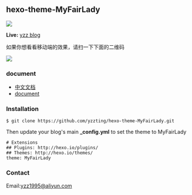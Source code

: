 ## hexo-theme-MyFairLady

![](http://7xp1k3.com1.z0.glb.clouddn.com/screen.png)

**Live:** [yzz blog](http://www.yzz1995.cn)

如果你想看看移动端的效果，请扫一下下面的二维码

![](http://7xp1k3.com1.z0.glb.clouddn.com/website.png)

### document

* [中文文档](https://github.com/yzzting/hexo-theme-MyFairLady/blob/master/doc/README-zh.md)
* [document](https://github.com/yzzting/hexo-theme-MyFairLady/blob/master/doc/README-en.md)

### Installation

    $ git clone https://github.com/yzzting/hexo-theme-MyFairLady.git

Then update your blog's main **_config.yml** to set the theme to MyFairLady    

    # Extensions
    ## Plugins: http://hexo.io/plugins/
    ## Themes: http://hexo.io/themes/
    theme: MyFairLady

### Contact

Email:[yzz1995@aliyun.com](mailto:yzz1995@aliyun.com)
